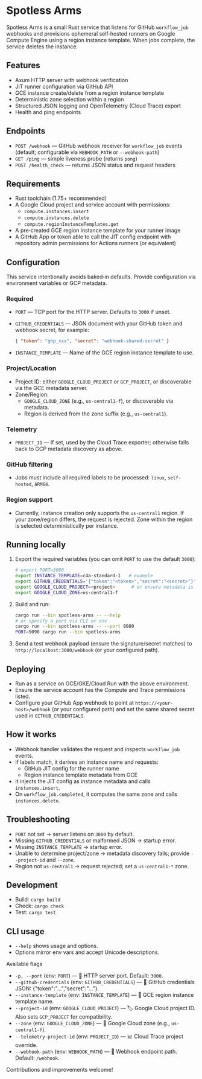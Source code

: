 # Spotless Arms

Spotless Arms is a small Rust service that listens for GitHub `workflow_job` webhooks and provisions ephemeral self‑hosted runners on Google Compute Engine using a region instance template. When jobs complete, the service deletes the instance.

## Features
- Axum HTTP server with webhook verification
- JIT runner configuration via GitHub API
- GCE instance create/delete from a region instance template
- Deterministic zone selection within a region
- Structured JSON logging and OpenTelemetry (Cloud Trace) export
- Health and ping endpoints

## Endpoints
- `POST /webhook` — GitHub webhook receiver for `workflow_job` events (default; configurable via `WEBHOOK_PATH` or `--webhook-path`)
- `GET /ping` — simple liveness probe (returns `pong`)
- `POST /health_check` — returns JSON status and request headers

## Requirements
- Rust toolchain (1.75+ recommended)
- A Google Cloud project and service account with permissions:
  - `compute.instances.insert`
  - `compute.instances.delete`
  - `compute.regionInstanceTemplates.get`
- A pre‑created GCE region instance template for your runner image
- A GitHub App or token able to call the JIT config endpoint with repository admin permissions for Actions runners (or equivalent)

## Configuration
This service intentionally avoids baked‑in defaults. Provide configuration via environment variables or GCP metadata.

### Required
- `PORT` — TCP port for the HTTP server. Defaults to `3000` if unset.
- `GITHUB_CREDENTIALS` — JSON document with your GitHub token and webhook secret, for example:

  ```json
  { "token": "ghp_xxx", "secret": "webhook-shared-secret" }
  ```

- `INSTANCE_TEMPLATE` — Name of the GCE region instance template to use.

### Project/Location
- Project ID: either `GOOGLE_CLOUD_PROJECT` or `GCP_PROJECT`, or discoverable via the GCE metadata server.
- Zone/Region:
  - `GOOGLE_CLOUD_ZONE` (e.g., `us-central1-f`), or discoverable via metadata.
  - Region is derived from the zone suffix (e.g., `us-central1`).

### Telemetry
- `PROJECT_ID` — If set, used by the Cloud Trace exporter; otherwise falls back to GCP metadata discovery as above.

### GitHub filtering
- Jobs must include all required labels to be processed: `linux`, `self-hosted`, `ARM64`.

### Region support
- Currently, instance creation only supports the `us-central1` region. If your zone/region differs, the request is rejected. Zone within the region is selected deterministically per instance.

## Running locally
1. Export the required variables (you can omit `PORT` to use the default `3000`):

   ```bash
   # export PORT=3000
   export INSTANCE_TEMPLATE=c4a-standard-1   # example
   export GITHUB_CREDENTIALS='{"token":"<token>","secret":"<secret>"}'
   export GOOGLE_CLOUD_PROJECT=<project>      # or ensure metadata is available
   export GOOGLE_CLOUD_ZONE=us-central1-f
   ```

2. Build and run:

   ```bash
   cargo run --bin spotless-arms -- --help
   # or specify a port via CLI or env
   cargo run --bin spotless-arms -- --port 8080
   PORT=9090 cargo run --bin spotless-arms
   ```

3. Send a test webhook payload (ensure the signature/secret matches) to `http://localhost:3000/webhook` (or your configured path).

## Deploying
- Run as a service on GCE/GKE/Cloud Run with the above environment.
- Ensure the service account has the Compute and Trace permissions listed.
- Configure your GitHub App webhook to point at `https://<your-host>/webhook` (or your configured path) and set the same shared secret used in `GITHUB_CREDENTIALS`.

## How it works
- Webhook handler validates the request and inspects `workflow_job` events.
- If labels match, it derives an instance name and requests:
  - GitHub JIT config for the runner name
  - Region instance template metadata from GCE
- It injects the JIT config as instance metadata and calls `instances.insert`.
- On `workflow_job.completed`, it computes the same zone and calls `instances.delete`.

## Troubleshooting
- `PORT` not set → server listens on `3000` by default.
- Missing `GITHUB_CREDENTIALS` or malformed JSON → startup error.
- Missing `INSTANCE_TEMPLATE` → startup error.
- Unable to determine project/zone → metadata discovery fails; provide `--project-id` and `--zone`.
- Region not `us-central1` → request rejected; set a `us-central1-*` zone.

## Development
- Build: `cargo build`
- Check: `cargo check`
- Test: `cargo test`

## CLI usage
- `--help` shows usage and options.
- Options mirror env vars and accept Unicode descriptions.

Available flags
- `-p, --port` (env: `PORT`) — 🚪 HTTP server port. Default: `3000`.
- `--github-credentials` (env: `GITHUB_CREDENTIALS`) — 🔑 GitHub credentials JSON: {"token":"...","secret":"..."}.
- `--instance-template` (env: `INSTANCE_TEMPLATE`) — 🧩 GCE region instance template name.
- `--project-id` (env: `GOOGLE_CLOUD_PROJECT`) — 🏷️ Google Cloud project ID. Also sets `GCP_PROJECT` for compatibility.
- `--zone` (env: `GOOGLE_CLOUD_ZONE`) — 📍 Google Cloud zone (e.g., `us-central1-f`).
- `--telemetry-project-id` (env: `PROJECT_ID`) — 📊 Cloud Trace project override.
- `--webhook-path` (env: `WEBHOOK_PATH`) — 🔔 Webhook endpoint path. Default: `/webhook`.

Contributions and improvements welcome!
